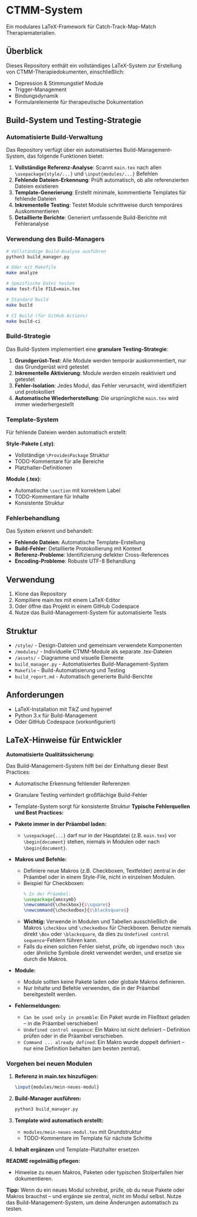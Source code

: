 # CTMM-System

Ein modulares LaTeX-Framework für Catch-Track-Map-Match Therapiematerialien.

## Überblick
Dieses Repository enthält ein vollständiges LaTeX-System zur Erstellung von CTMM-Therapiedokumenten, einschließlich:
- Depression & Stimmungstief Module
- Trigger-Management
- Bindungsdynamik
- Formularelemente für therapeutische Dokumentation

## Build-System und Testing-Strategie

### Automatisierte Build-Verwaltung

Das Repository verfügt über ein automatisiertes Build-Management-System, das folgende Funktionen bietet:

1. **Vollständige Referenz-Analyse**: Scannt `main.tex` nach allen `\usepackage{style/...}` und `\input{modules/...}` Befehlen
2. **Fehlende Dateien-Erkennung**: Prüft automatisch, ob alle referenzierten Dateien existieren
3. **Template-Generierung**: Erstellt minimale, kommentierte Templates für fehlende Dateien
4. **Inkrementelle Testing**: Testet Module schrittweise durch temporäres Auskommentieren
5. **Detaillierte Berichte**: Generiert umfassende Build-Berichte mit Fehleranalyse

### Verwendung des Build-Managers

```bash
# Vollständige Build-Analyse ausführen
python3 build_manager.py

# Oder mit Makefile
make analyze

# Spezifische Datei testen
make test-file FILE=main.tex

# Standard Build
make build

# CI Build (für GitHub Actions)
make build-ci
```

### Build-Strategie

Das Build-System implementiert eine **granulare Testing-Strategie**:

1. **Grundgerüst-Test**: Alle Module werden temporär auskommentiert, nur das Grundgerüst wird getestet
2. **Inkrementelle Aktivierung**: Module werden einzeln reaktiviert und getestet
3. **Fehler-Isolation**: Jedes Modul, das Fehler verursacht, wird identifiziert und protokolliert
4. **Automatische Wiederherstellung**: Die ursprüngliche `main.tex` wird immer wiederhergestellt

### Template-System

Für fehlende Dateien werden automatisch erstellt:

**Style-Pakete (.sty)**:
- Vollständige `\ProvidesPackage` Struktur
- TODO-Kommentare für alle Bereiche
- Platzhalter-Definitionen

**Module (.tex)**:
- Automatische `\section` mit korrektem Label
- TODO-Kommentare für Inhalte
- Konsistente Struktur

### Fehlerbehandlung

Das System erkennt und behandelt:
- **Fehlende Dateien**: Automatische Template-Erstellung
- **Build-Fehler**: Detaillierte Protokollierung mit Kontext
- **Referenz-Probleme**: Identifizierung defekter Cross-References
- **Encoding-Probleme**: Robuste UTF-8 Behandlung

## Verwendung
1. Klone das Repository
2. Kompiliere main.tex mit einem LaTeX-Editor
3. Oder öffne das Projekt in einem GitHub Codespace
4. Nutze das Build-Management-System für automatisierte Tests

## Struktur
- `/style/` - Design-Dateien und gemeinsam verwendete Komponenten
- `/modules/` - Individuelle CTMM-Module als separate .tex-Dateien
- `/assets/` - Diagramme und visuelle Elemente
- `build_manager.py` - Automatisiertes Build-Management-System
- `Makefile` - Build-Automatisierung und Testing
- `build_report.md` - Automatisch generierte Build-Berichte

## Anforderungen
- LaTeX-Installation mit TikZ und hyperref
- Python 3.x für Build-Management
- Oder GitHub Codespace (vorkonfiguriert)

## LaTeX-Hinweise für Entwickler

**Automatisierte Qualitätssicherung:**

Das Build-Management-System hilft bei der Einhaltung dieser Best Practices:
- Automatische Erkennung fehlender Referenzen
- Granulare Testing verhindert großflächige Build-Fehler
- Template-System sorgt für konsistente Struktur
**Typische Fehlerquellen und Best Practices:**

- **Pakete immer in der Präambel laden:**
  - `\usepackage{...}` darf nur in der Hauptdatei (z.B. `main.tex`) vor `\begin{document}` stehen, niemals in Modulen oder nach `\begin{document}`.
- **Makros und Befehle:**
  - Definiere neue Makros (z.B. Checkboxen, Textfelder) zentral in der Präambel oder in einem Style-File, nicht in einzelnen Modulen.
  - Beispiel für Checkboxen:
    ```tex
    % In der Präambel:
    \usepackage{amssymb}
    \newcommand{\checkbox}{$\square$}
    \newcommand{\checkedbox}{$\blacksquare$}
    ```
  - **Wichtig:** Verwende in Modulen und Tabellen ausschließlich die Makros `\checkbox` und `\checkedbox` für Checkboxen. Benutze niemals direkt `\Box` oder `\blacksquare`, da dies zu `Undefined control sequence`-Fehlern führen kann.
  - Falls du einen solchen Fehler siehst, prüfe, ob irgendwo noch `\Box` oder ähnliche Symbole direkt verwendet werden, und ersetze sie durch die Makros.
- **Module:**
  - Module sollten keine Pakete laden oder globale Makros definieren.
  - Nur Inhalte und Befehle verwenden, die in der Präambel bereitgestellt werden.
- **Fehlermeldungen:**
  - `Can be used only in preamble`: Ein Paket wurde im Fließtext geladen – in die Präambel verschieben!
  - `Undefined control sequence`: Ein Makro ist nicht definiert – Definition prüfen oder in die Präambel verschieben.
  - `Command ... already defined`: Ein Makro wurde doppelt definiert – nur eine Definition behalten (am besten zentral).

### Vorgehen bei neuen Modulen

1. **Referenz in main.tex hinzufügen:**
   ```tex
   \input{modules/mein-neues-modul}
   ```

2. **Build-Manager ausführen:**
   ```bash
   python3 build_manager.py
   ```

3. **Template wird automatisch erstellt:**
   - `modules/mein-neues-modul.tex` mit Grundstruktur
   - TODO-Kommentare im Template für nächste Schritte

4. **Inhalt ergänzen** und Template-Platzhalter ersetzen

**README regelmäßig pflegen:**
- Hinweise zu neuen Makros, Paketen oder typischen Stolperfallen hier dokumentieren.

**Tipp:**
Wenn du ein neues Modul schreibst, prüfe, ob du neue Pakete oder Makros brauchst – und ergänze sie zentral, nicht im Modul selbst. Nutze das Build-Management-System, um deine Änderungen automatisch zu testen.
